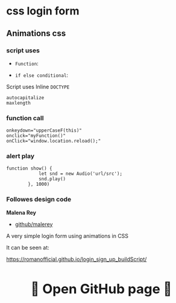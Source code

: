 # css login form #

## Animations css  ##

### script uses ###

* `Function`:

* `if else conditional`: 

Script uses Inline `DOCTYPE`

```
autocapitalize
maxlength

```
### function call ###
```
onkeydown="upperCaseF(this)"
onclick="myFunction()" 
onClick="window.location.reload();"

```

### alert play ###

```
function show() {
            let snd = new Audio('url/src');
            snd.play()
        }, 1000)
```


### Followes design code ###

**Malena Rey**

* [github/malerey](https://github.com/malerey)

A very simple login form using animations in CSS

It can be seen at:

https://romanofficial.github.io/login_sign_up_buildScript/


<h3 style="text-align: center; font-size: 35px; border: none">
  <a href="https://github.com/romanofficial/login_sign_up_buildScript" target="_blank" style="text-decoration: none;">
    🔰 Open GitHub page 🔰
  </a>
</h3>

